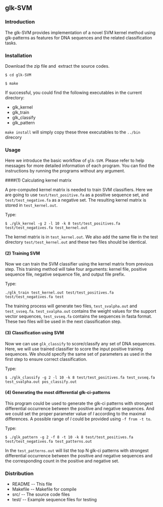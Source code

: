 ## glk-SVM 

### Introduction

 The glk-SVM provides implementation of a novel SVM kernel method using glk-patterns as features for DNA sequences and the related classification tasks.

### Installation

Download the zip file and  extract the source codes.

`$ cd glk-SVM`

`$ make`

If successful, you could find the following executables in the current directory:

- glk_kernel
- glk_train
- glk_classify
- glk_pattern

`make install` will simply copy these three executables to the `../bin` direcory

### Usage

Here we introduce the basic workflow of `glk-SVM`.  Please refer to help messages for more detailed information of each program.  You can find the instructions by running the programs without any argument.

####(1) Calculating kernel matrix

A pre-computed kernel matrix is needed to train SVM classifiers. Here we are going to use `test/test_positive.fa` as a positive sequence set, and `test/test_negative.fa` as a negative set. The resulting kernel matrix is stored in `test_kernel.out`.

Type:

`$ ./glk_kernel -g 2 -l 10 -k 8 test/test_positives.fa test/test_negatives.fa test_kernel.out`

The kernel matrix is in `test_kernel.out`. We also add the same file in the test directory `test/test_kernel.out` and these two files should be identical.

#### (2) Training SVM

Now we can train the SVM classifier using the kernel matrix from previous step. This training method will take four arguments: kernel file, positive sequence file, negative sequence file, and output file prefix.

Type:

`./glk_train test_kernel.out test/test_positives.fa test/test_negatives.fa test`

The training process will generate two files, `test_svalpha.out` and `test_svseq.fa`. `test_svalpha.out` contains the weight values for the support vector sequences, `test_svseq.fa` contains the sequences in fasta format. These two files will be used in the next classification step.

#### (3) Classification using SVM

Now we can use `glk_classify` to score/classify any set of DNA sequences. Here, we will use trained classifier to score the input positive training sequences. We should specify the same set of parameters as used in the first step to ensure correct classification. 

Type:

  `$ ./glk_classify -g 2 -l 10 -k 8 test/test_positives.fa test_svseq.fa test_svalpha.out pos_classify.out`

#### (4) Generating the most differential glk-ci-patterns 

This program could be used to generate the glk-ci patterns with strongest differential occurrence between
the positive and negative sequences. And we could set the proper parameter value of $l$ according to the maximal differences. A possible range of $l$ could be provided using `-f from -t to`.  

Type:

`$ ./glk_pattern -g 2 -f 8 -t 10 -k 8 test/test_positives.fa test/test_negatives.fa test_patterns.out`

In the `test_patterns.out` will list the top N glk-ci patterns with strongest differential occurrence between
the positive and negative sequences and the corresponding count in the positive and negative set. 

### Distribution

- README    -- This file
- Makefile  -- Makefile for compile
- src/      -- The source code files
- test/     -- Example sequence files for testing



